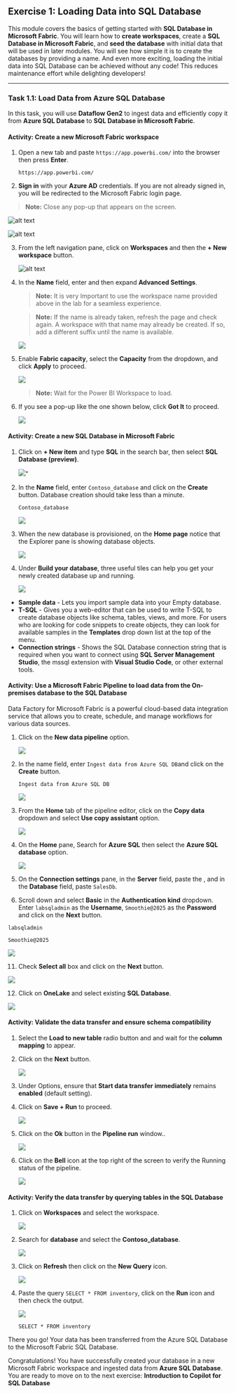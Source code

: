 ## Exercise 1: Loading Data into SQL Database

This module covers the basics of getting started with **SQL Database in Microsoft Fabric**. You will learn how to **create workspaces**, create a **SQL Database in Microsoft Fabric**, and **seed the database** with initial data that will be used in later modules. You will see how simple it is to create the databases by providing a name. And even more exciting, loading the initial data into SQL Database can be achieved without any code! This reduces maintenance effort while delighting developers!

---

### Task 1.1: Load Data from Azure SQL Database

In this task, you will use **Dataflow Gen2** to ingest data and efficiently copy it from **Azure SQL Database** to **SQL Database in Microsoft Fabric**.

#### Activity: Create a new Microsoft Fabric workspace

1. Open a new tab and paste ``https://app.powerbi.com/`` into the browser then press **Enter**.

   ```
   https://app.powerbi.com/
   ```

2. **Sign in** with your **Azure AD** credentials. If you are not already signed in, you will be redirected to the Microsoft Fabric login page.


> **Note:** Close any pop-up that appears on the screen.

![alt text](../media/image5u.png)

![alt text](../media/newu.png)

3. From the left navigation pane, click on **Workspaces** and then the **+ New workspace** button.

   ![alt text](../media/image-7.png)

4. In the **Name** field, enter **<inject key= "WorkspaceName" enableCopy="true"/>** and then expand **Advanced Settings**.

    > **Note:** It is very Important to use the workspace name provided above in the lab for a seamless experience.

    > **Note:** If the name is already taken, refresh the page and check again. A workspace with that name may already be created. If so, add a different suffix until the name is available.

   ![](../media/h15.png)

5. Enable **Fabric capacity**, select the **Capacity** from the dropdown, and click **Apply** to proceed.

   ![](../media/h16.png)

    > **Note:** Wait for the Power BI Workspace to load.

6. If you see a pop-up like the one shown below, click **Got It** to proceed.

   ![](../media/taskflow.png)

#### Activity: Create a new SQL Database in Microsoft Fabric

1. Click on **+ New item** and type **SQL** in the search bar, then select **SQL Database (preview)**.

   ![](../media/database1.png)"

2. In the **Name** field, enter ```Contoso_database``` and click on the **Create** button. Database creation should take less than a minute.

   ```
   Contoso_database
   ```

   ![](../media/n1.png)

3. When the new database is provisioned, on the **Home page** notice that the Explorer pane is showing database objects.

   ![](../media/f54.png)

4. Under **Build your database**, three useful tiles can help you get your newly created database up and running.

   ![](../media/06.png)

- **Sample data** - Lets you import sample data into your Empty database.
- **T-SQL** - Gives you a web-editor that can be used to write T-SQL to create database objects like schema, tables, views, and more. For users who are looking for code snippets to create objects, they can look for available samples in the **Templates** drop down list at the top of the menu.
- **Connection strings** - Shows the SQL Database connection string that is required when you want to connect using **SQL Server Management Studio**, the mssql extension with **Visual Studio Code**, or other external tools.


#### Activity: Use a Microsoft Fabric Pipeline to load data from the On-premises database to the SQL Database


Data Factory for Microsoft Fabric is a powerful cloud-based data integration service that allows you to create, schedule, and manage workflows for various data sources. 

1. Click on the **New data pipeline** option.

   ![](../media/p1.png)

3. In the name field, enter ``Ingest data from Azure SQL DB``and click on the **Create** button.

   ```
   Ingest data from Azure SQL DB
   ```

   ![](../media/n2.png)

4. From the **Home** tab of the pipeline editor, click on the **Copy data** dropdown and select **Use copy assistant** option.

   ![](../media/25.png)

5. On the **Home** pane, Search for **Azure SQL** then select the **Azure SQL database** option.

   ![](../media/n3.png)

9. On the **Connection settings** pane, in the **Server** field, paste the **<inject key= "SQLServerFqdn" enableCopy="true"/>**, and in the **Database** field, paste ```SalesDb```.

10.  Scroll down and select **Basic** in the **Authentication kind** dropdown. Enter ``labsqladmin`` as the **Username**, ``Smoothie@2025`` as the **Password** and click on the **Next** button.

   ```
   labsqladmin
   ```
   ```
   Smoothie@2025
   ```
   ![](../media/p2.png)

11. Check **Select all** box and click on the **Next** button.

   ![](../media/n5.png)

12. Click on **OneLake** and select existing **SQL Database**.

   ![](../media/n6.png)


#### Activity: Validate the data transfer and ensure schema compatibility

1. Select the **Load to new table** radio button and and wait for the **column mapping** to appear.

2. Click on the **Next** button.

   ![](../media/n7.png)

3. Under Options, ensure that **Start data transfer immediately** remains **enabled** (default setting).

4. Click on **Save + Run** to proceed.

   ![](../media/n8.png)

5. Click on the **Ok** button in the **Pipeline run** window..

   ![](../media/datapipeline12.png)

6. Click on the **Bell** icon at the top right of the screen to verify the Running status of the pipeline.

   ![](../media/datapipeline14.png)

#### Activity: Verify the data transfer by querying tables in the SQL Database

1. Click on **Workspaces** and select the **<inject key= "WorkspaceName" enableCopy="true"/>** workspace.

   ![](../media/3.png)

2. Search for **database** and select the **Contoso_database**.

   ![](../media/n9.png)

3. Click on **Refresh** then click on the **New Query** icon.

   ![](../media/database3.png)

4. Paste the query ```SELECT * FROM inventory```, click on the **Run** icon and then check the output.

   ![](../media/dim3u.png)

   ```
   SELECT * FROM inventory
   ```

There you go! Your data has been transferred from the Azure SQL Database to the Microsoft Fabric SQL Database.

Congratulations! You have successfully created your database in a new Microsoft Fabric workspace and ingested data from **Azure SQL Database**. You are ready to move on to the next exercise: **Introduction to Copilot for SQL Database**
